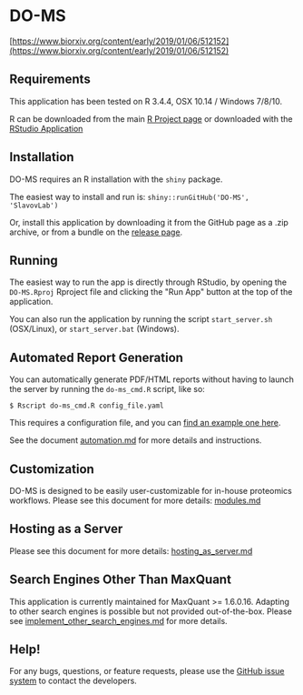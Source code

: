 # DO-MS

[https://www.biorxiv.org/content/early/2019/01/06/512152](https://www.biorxiv.org/content/early/2019/01/06/512152)

## Requirements

This application has been tested on R 3.4.4, OSX 10.14 / Windows 7/8/10.

R can be downloaded from the main [R Project page](https://www.r-project.org/)
or downloaded with the [RStudio Application](https://www.rstudio.com/products/rstudio/download/)

## Installation

DO-MS requires an R installation with the ```shiny``` package.

The easiest way to install and run is: ```shiny::runGitHub('DO-MS', 'SlavovLab')```

Or, install this application by downloading it from the GitHub page as a .zip archive, 
or from a bundle on the [release page](https://github.com/SlavovLab/DO-MS/releases).

## Running

The easiest way to run the app is directly through RStudio, by opening the ```DO-MS.Rproj``` Rproject file 
and clicking the "Run App" button at the top of the application.

You can also run the application by running the script ```start_server.sh``` (OSX/Linux), or ```start_server.bat``` (Windows).

## Automated Report Generation

You can automatically generate PDF/HTML reports without having to launch the server by running the ```do-ms_cmd.R``` script, like so:

```
$ Rscript do-ms_cmd.R config_file.yaml
```

This requires a configuration file, and you can [find an example one here](https://github.com/SlavovLab/DO-MS/blob/master/example/config_file.yaml).

See the document [automation.md](https://github.com/SlavovLab/DO-MS/blob/master/documentation/automation.md) for more details and instructions.

## Customization

DO-MS is designed to be easily user-customizable for in-house proteomics workflows. Please see this document for more details: [modules.md](https://github.com/SlavovLab/DO-MS/blob/master/documentation/modules.md)

## Hosting as a Server

Please see this document for more details: [hosting_as_server.md](https://github.com/SlavovLab/DO-MS/blob/master/documentation/hosting_as_server.md)

## Search Engines Other Than MaxQuant

This application is currently maintained for MaxQuant >= 1.6.0.16. Adapting to other search engines is possible but not provided out-of-the-box. Please see [implement_other_search_engines.md](https://github.com/SlavovLab/DO-MS/blob/master/documentation/implement_other_search_engines.md) for more details.

## Help!

For any bugs, questions, or feature requests, 
please use the [GitHub issue system](https://github.com/SlavovLab/DO-MS/issues) to contact the developers.
